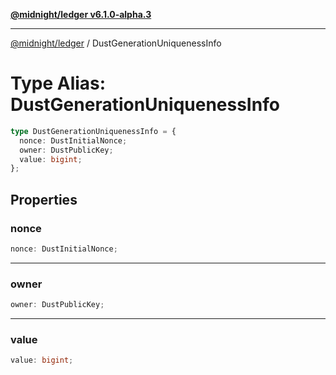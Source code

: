 [**@midnight/ledger v6.1.0-alpha.3**](../README.md)

***

[@midnight/ledger](../globals.md) / DustGenerationUniquenessInfo

# Type Alias: DustGenerationUniquenessInfo

```ts
type DustGenerationUniquenessInfo = {
  nonce: DustInitialNonce;
  owner: DustPublicKey;
  value: bigint;
};
```

## Properties

### nonce

```ts
nonce: DustInitialNonce;
```

***

### owner

```ts
owner: DustPublicKey;
```

***

### value

```ts
value: bigint;
```
